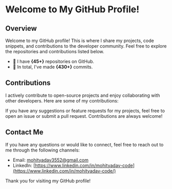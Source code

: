 # Welcome to My GitHub Profile!

## Overview

Welcome to my GitHub profile! This is where I share my projects, code snippets, and contributions to the developer community. Feel free to explore the repositories and contributions listed below.

- 🔭 I have **{45+}** repositories on GitHub.
- 🌱 In total, I've made **{430+}** commits.

## Contributions

I actively contribute to open-source projects and enjoy collaborating with other developers. Here are some of my contributions:

If you have any suggestions or feature requests for my projects, feel free to open an issue or submit a pull request. Contributions are always welcome!

## Contact Me

If you have any questions or would like to connect, feel free to reach out to me through the following channels:

- Email: [mohityadav3552@gmail.com](mailto:mohityadav3552@gmail.com)
- LinkedIn: [https://www.linkedin.com/in/mohityadav-code](https://www.linkedin.com/in/mohityadav-code/)

Thank you for visiting my GitHub profile!

